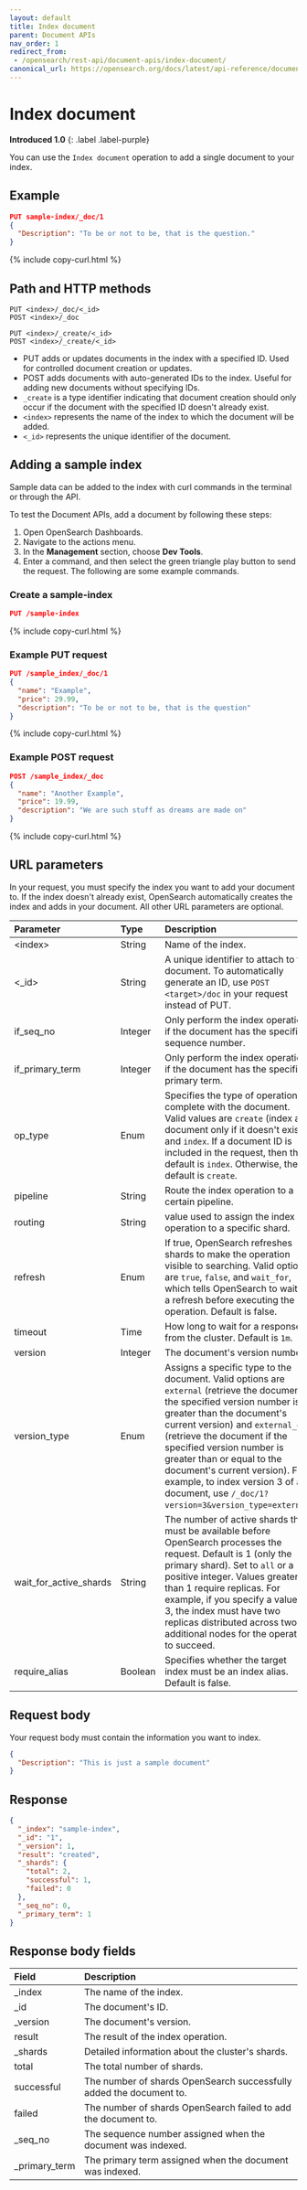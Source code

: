 ```yaml
---
layout: default
title: Index document
parent: Document APIs
nav_order: 1
redirect_from: 
 - /opensearch/rest-api/document-apis/index-document/
canonical_url: https://opensearch.org/docs/latest/api-reference/document-apis/index-document/
---
```


# Index document
**Introduced 1.0**
{: .label .label-purple}

You can use the `Index document` operation to add a single document to your index.

## Example

```json
PUT sample-index/_doc/1
{
  "Description": "To be or not to be, that is the question."
}
```
{% include copy-curl.html %}

## Path and HTTP methods

```
PUT <index>/_doc/<_id>
POST <index>/_doc

PUT <index>/_create/<_id>
POST <index>/_create/<_id>
```

- PUT adds or updates documents in the index with a specified ID. Used for controlled document creation or updates.
- POST adds documents with auto-generated IDs to the index. Useful for adding new documents without specifying IDs.
- `_create` is a type identifier indicating that document creation should only occur if the document with the specified ID doesn't already exist.
- `<index>` represents the name of the index to which the document will be added.
- `<_id>` represents the unique identifier of the document.

## Adding a sample index 

Sample data can be added to the index with curl commands in the terminal or through the API.

To test the Document APIs, add a document by following these steps:
1. Open OpenSearch Dashboards.
2. Navigate to the actions menu. 
3. In the **Management** section, choose **Dev Tools**.
4. Enter a command, and then select the green triangle play button to send the request. The following are some example commands.

### Create a sample-index
```json
PUT /sample-index
```
{% include copy-curl.html %}

### Example PUT request

```json
PUT /sample_index/_doc/1
{
  "name": "Example",
  "price": 29.99,
  "description": "To be or not to be, that is the question"
}
```
{% include copy-curl.html %}

### Example POST request

```json
POST /sample_index/_doc
{
  "name": "Another Example",
  "price": 19.99,
  "description": "We are such stuff as dreams are made on"
}

```
{% include copy-curl.html %}

## URL parameters

In your request, you must specify the index you want to add your document to. If the index doesn't already exist, OpenSearch automatically creates the index and adds in your document. All other URL parameters are optional.

Parameter | Type | Description | Required
:--- | :--- | :--- | :---
&lt;index&gt; | String | Name of the index. | Yes
&lt;_id&gt; | String | A unique identifier to attach to the document. To automatically generate an ID, use `POST <target>/doc` in your request instead of PUT. | No
if_seq_no | Integer | Only perform the index operation if the document has the specified sequence number. | No
if_primary_term | Integer | Only perform the index operation if the document has the specified primary term.| No
op_type | Enum | Specifies the type of operation to complete with the document. Valid values are `create` (index a document only if it doesn't exist) and `index`. If a document ID is included in the request, then the default is `index`. Otherwise, the default is `create`. | No
pipeline | String | Route the index operation to a certain pipeline. | No
routing | String | value used to assign the index operation to a specific shard. | No
refresh | Enum | If true, OpenSearch refreshes shards to make the operation visible to searching. Valid options are `true`, `false`, and `wait_for`, which tells OpenSearch to wait for a refresh before executing the operation. Default is false. | No
timeout | Time | How long to wait for a response from the cluster. Default is `1m`. | No
version | Integer | The document's version number. | No
version_type | Enum | Assigns a specific type to the document. Valid options are `external` (retrieve the document if the specified version number is greater than the document's current version) and `external_gte` (retrieve the document if the specified version number is greater than or equal to the document's current version). For example, to index version 3 of a document, use `/_doc/1?version=3&version_type=external`. | No
wait_for_active_shards | String | The number of active shards that must be available before OpenSearch processes the request. Default is 1 (only the primary shard). Set to `all` or a positive integer. Values greater than 1 require replicas. For example, if you specify a value of 3, the index must have two replicas distributed across two additional nodes for the operation to succeed. | No
require_alias | Boolean | Specifies whether the target index must be an index alias. Default is false. | No

## Request body

Your request body must contain the information you want to index.

```json
{
  "Description": "This is just a sample document"
}
```

## Response
```json
{
  "_index": "sample-index",
  "_id": "1",
  "_version": 1,
  "result": "created",
  "_shards": {
    "total": 2,
    "successful": 1,
    "failed": 0
  },
  "_seq_no": 0,
  "_primary_term": 1
}
```

## Response body fields

Field | Description
:--- | :---
_index | The name of the index.
_id | The document's ID.
_version | The document's version.
result | The result of the index operation.
_shards | Detailed information about the cluster's shards.
total | The total number of shards.
successful | The number of shards OpenSearch successfully added the document to.
failed | The number of shards OpenSearch failed to add the document to.
_seq_no | The sequence number assigned when the document was indexed.
_primary_term | The primary term assigned when the document was indexed.
